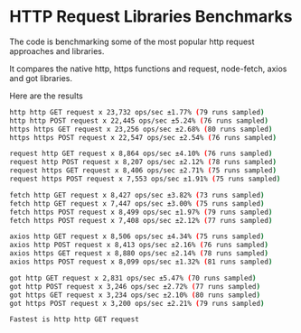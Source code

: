 # HTTP Request Libraries Benchmarks

The code is benchmarking some of the most popular http request approaches and
libraries.

It compares the native http, https functions and request, node-fetch, axios
and got libraries.

Here are the results

```bash
http http GET request x 23,732 ops/sec ±1.77% (79 runs sampled)
http http POST request x 22,445 ops/sec ±5.24% (76 runs sampled)
https https GET request x 23,256 ops/sec ±2.68% (80 runs sampled)
https https POST request x 22,547 ops/sec ±2.54% (76 runs sampled)

request http GET request x 8,864 ops/sec ±4.10% (76 runs sampled)
request http POST request x 8,207 ops/sec ±2.12% (78 runs sampled)
request https GET request x 8,406 ops/sec ±2.71% (75 runs sampled)
request https POST request x 7,553 ops/sec ±1.91% (75 runs sampled)

fetch http GET request x 8,427 ops/sec ±3.82% (73 runs sampled)
fetch http GET request x 7,447 ops/sec ±3.00% (75 runs sampled)
fetch https POST request x 8,499 ops/sec ±1.97% (79 runs sampled)
fetch https POST request x 7,408 ops/sec ±2.12% (77 runs sampled)

axios http GET request x 8,506 ops/sec ±4.34% (75 runs sampled)
axios http POST request x 8,413 ops/sec ±2.16% (76 runs sampled)
axios https GET request x 8,880 ops/sec ±2.14% (78 runs sampled)
axios https POST request x 8,099 ops/sec ±1.32% (81 runs sampled)

got http GET request x 2,831 ops/sec ±5.47% (70 runs sampled)
got http POST request x 3,246 ops/sec ±2.72% (77 runs sampled)
got https GET request x 3,234 ops/sec ±2.10% (80 runs sampled)
got https POST request x 3,200 ops/sec ±2.21% (79 runs sampled)

Fastest is http http GET request
```
